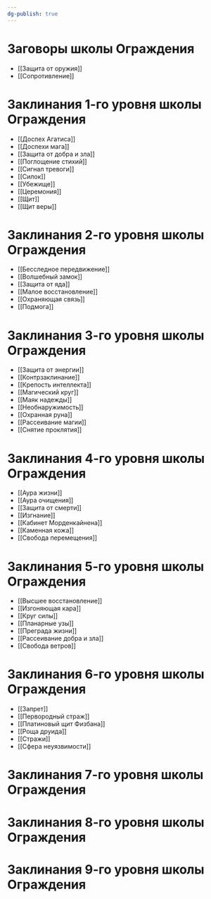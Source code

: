 ```yaml
---
dg-publish: true
---
```

# Заговоры школы Ограждения
- [[Защита от оружия]]
- [[Сопротивление]]
# Заклинания 1-го уровня школы Ограждения
- [[Доспех Агатиса]]
- [[Доспехи мага]]
- [[Защита от добра и зла]]
- [[Поглощение стихий]]
- [[Сигнал тревоги]]
- [[Силок]]
- [[Убежище]]
- [[Церемония]]
- [[Щит]]
- [[Щит веры]]
# Заклинания 2-го уровня школы Ограждения
- [[Бесследное передвижение]]
- [[Волшебный замок]]
- [[Защита от яда]]
- [[Малое восстановление]]
- [[Охраняющая связь]]
- [[Подмога]]
# Заклинания 3-го уровня школы Ограждения
- [[Защита от энергии]]
- [[Контрзаклинание]]
- [[Крепость интеллекта]]
- [[Магический круг]]
- [[Маяк надежды]]
- [[Необнаружимость]]
- [[Охранная руна]]
- [[Рассеивание магии]]
- [[Снятие проклятия]]
# Заклинания 4-го уровня школы Ограждения
- [[Аура жизни]]
- [[Аура очищения]]
- [[Защита от смерти]]
- [[Изгнание]]
- [[Кабинет Морденкайнена]]
- [[Каменная кожа]]
- [[Свобода перемещения]]
# Заклинания 5-го уровня школы Ограждения
- [[Высшее восстановление]]
- [[Изгоняющая кара]]
- [[Круг силы]]
- [[Планарные узы]]
- [[Преграда жизни]]
- [[Рассеивание добра и зла]]
- [[Свобода ветров]]
# Заклинания 6-го уровня школы Ограждения
- [[Запрет]]
- [[Первородный страж]]
- [[Платиновый щит Физбана]]
- [[Роща друида]]
- [[Стражи]]
- [[Сфера неуязвимости]]
# Заклинания 7-го уровня школы Ограждения
# Заклинания 8-го уровня школы Ограждения
# Заклинания 9-го уровня школы Ограждения
